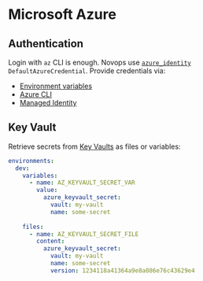 # Microsoft Azure

## Authentication

Login with `az` CLI is enough. Novops use [`azure_identity`](https://crates.io/crates/azure_identity) `DefaultAzureCredential`. Provide credentials via:

- [Environment variables](https://docs.rs/azure_identity/0.9.0/azure_identity/struct.EnvironmentCredential.html)
- [Azure CLI](https://docs.rs/azure_identity/0.9.0/azure_identity/struct.AzureCliCredential.html)
- [Managed Identity](https://docs.rs/azure_identity/0.9.0/azure_identity/struct.ImdsManagedIdentityCredential.html)

## Key Vault

Retrieve secrets from [Key Vaults](https://azure.microsoft.com/en-us/products/key-vault/) as files or variables:

```yaml
environments:
  dev:
    variables:
      - name: AZ_KEYVAULT_SECRET_VAR
        value:
          azure_keyvault_secret:
            vault: my-vault
            name: some-secret
  
    files:
      - name: AZ_KEYVAULT_SECRET_FILE
        content:
          azure_keyvault_secret:
            vault: my-vault
            name: some-secret
            version: 1234118a41364a9e8a086e76c43629e4
```
